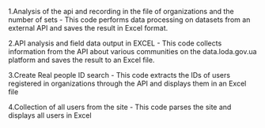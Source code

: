 1.Analysis of the api and recording in the file of organizations and the number of sets - This code performs data processing on datasets from an external API and saves the result in Excel format.

2.API analysis and field data output in EXCEL - This code collects information from the API about various communities on the data.loda.gov.ua platform and saves the result to an Excel file.

3.Create Real people ID search - This code extracts the IDs of users registered in organizations through the API and displays them in an Excel file

4.Collection of all users from the site - This code parses the site and displays all users in Excel
